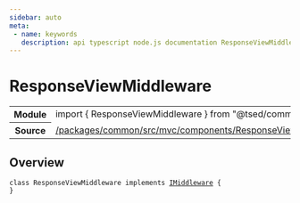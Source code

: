 ```yaml
---
sidebar: auto
meta:
 - name: keywords
   description: api typescript node.js documentation ResponseViewMiddleware class
---
```

# ResponseViewMiddleware <Badge text="Class" type="class"/>
<!-- Summary -->
<section class="symbol-info"><table class="is-full-width"><tbody><tr><th>Module</th><td><div class="lang-typescript"><span class="token keyword">import</span> { ResponseViewMiddleware }&nbsp;<span class="token keyword">from</span>&nbsp;<span class="token string">"@tsed/common"</span></div></td></tr><tr><th>Source</th><td><a href="https://github.com/Romakita/ts-express-decorators/blob/v5.0.2/packages/common/src/mvc/components/ResponseViewMiddleware.ts#L0-L0">/packages/common/src/mvc/components/ResponseViewMiddleware.ts</a></td></tr></tbody></table></section>

<!-- Overview -->
## Overview


<pre><code class="typescript-lang "><span class="token keyword">class</span> ResponseViewMiddleware <span class="token keyword">implements</span> <a href="/api/common/mvc/interfaces/IMiddleware.html"><span class="token">IMiddleware</span></a> <span class="token punctuation">{</span>
<span class="token punctuation">}</span></code></pre>